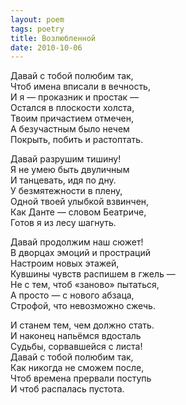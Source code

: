 ```yaml
---
layout: poem
tags: poetry
title: Возлюбленной
date: 2010-10-06
---
```


Давай с тобой полюбим так,<br>
Чтоб имена вписали в вечность,<br>
И я — проказник и простак —<br>
Остался в плоскости холста,<br>
Твоим причастием отмечен,<br>
А безучастным было нечем<br>
Покрыть, побить и растоптать.<br>

Давай разрушим тишину!<br>
Я не умею быть двуличным<br>
И танцевать, идя по дну.<br>
У безмятежности в плену,<br>
Одной твоей улыбкой взвинчен,<br>
Как Данте — словом Беатриче,<br>
Готов я из лесу шагнуть.<br>

Давай продолжим наш сюжет!<br>
В дворцах эмоций и простраций<br>
Настроим новых этажей,<br>
Кувшины чувств распишем в гжель —<br>
Не с тем, чтоб «заново» пытаться,<br>
А просто — с нового абзаца,<br>
Строфой, что невозможно сжечь.<br>

И станем тем, чем должно стать.<br>
И наконец напьёмся вдосталь<br>
Судьбы, сорвавшейся с листа!<br>
Давай с тобой полюбим так,<br>
Как никогда не сможем после,<br>
Чтоб времена прервали поступь<br>
И чтоб распалась пустота.
